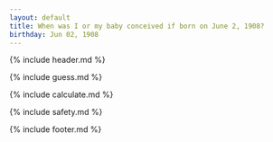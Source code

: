 ```yaml
---
layout: default
title: When was I or my baby conceived if born on June 2, 1908?
birthday: Jun 02, 1908
---
```


{% include header.md %}

{% include guess.md %}

{% include calculate.md %}

{% include safety.md %}

{% include footer.md %}



